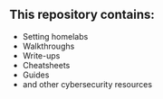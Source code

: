 ## This repository contains:
- Setting homelabs
- Walkthroughs
- Write-ups
- Cheatsheets
- Guides
- and other cybersecurity resources
